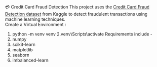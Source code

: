 💳 Credit Card Fraud Detection
This project uses the [Credit Card Fraud Detection dataset](https://www.kaggle.com/datasets/mlg-ulb/creditcardfraud) from Kaggle to detect fraudulent transactions using machine learning techniques.  
Create a Virtual Environment :
 1. python -m venv venv
 2.venv\Scripts\activate
Requirements include -
  1. numpy
  2. scikit-learn
  3. matplotlib
  4. seaborn
  5. imbalanced-learn
